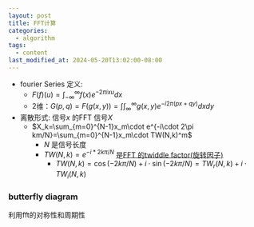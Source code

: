 ```yaml
---
layout: post
title: FFT计算
categories:
  - algorithm
tags:
  - content
last_modified_at: 2024-05-20T13:02:00-08:00
---
```

- fourier Series 定义: 
	- $F(f)(u)=\int_{-\infty}^{\infty} f(x)e^{-2\pi i x u} dx$       
	- 2维：$G(p,q)=F(g(x,y)) = \int\int^\infty_\infty g(x,y)e^{-i2\pi(px+qy)}dxdy$  
- 离散形式: 信号$x$ 的FFT 信号$X$ 
	- $X_k=\sum_{m=0}^{N-1}x_m\cdot e^{-i\cdot 2\pi km/N}=\sum_{m=0}^{N-1}x_m\cdot TW(N,k)^m$   
		- $N$ 是信号长度
		- $TW(N,k) = e^{-i*2k\pi/N}$ 是[FFT 的twiddle factor(旋转因子)](https://en.wikipedia.org/wiki/Twiddle_factor#:~:text=A%20twiddle%20factor%2C%20in%20fast,papers%20of%20the%20FFT%20literature.)  
			-  $TW(N,k)=\cos(-2k\pi/N)+i\cdot \sin(-2k\pi/N)=TW_r(N,k)+i\cdot TW_i(N,k)$ 

### butterfly diagram

利用fft的对称性和周期性



